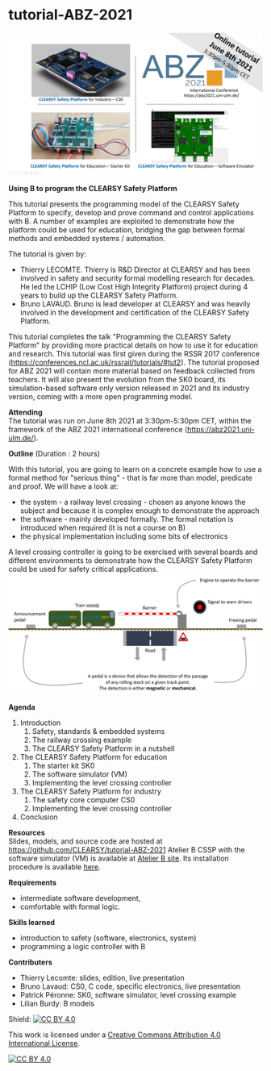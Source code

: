 # tutorial-ABZ-2021

![CLEARSY Safety Platform Tutorial](https://github.com/CLEARSY/tutorial-ABZ-2021/blob/main/pictures/SS-tuto.jpg)

__Using B to program the CLEARSY Safety Platform__

This tutorial presents the programming model of the CLEARSY Safety Platform to specify, develop and prove command and control applications with B. A number of examples are exploited to demonstrate how the platform could be used for education, bridging the gap between formal methods and embedded systems / automation.

The tutorial is given by:
- Thierry LECOMTE. Thierry is R&D Director at CLEARSY and has been involved in safety and security formal modelling research for decades. He led the LCHIP (Low Cost High Integrity Platform) project during 4 years to build up the CLEARSY Safety Platform.
- Bruno LAVAUD. Bruno is lead developer at CLEARSY and was heavily involved in the development and certification of the CLEARSY Safety Platform.

This tutorial completes the talk "Programming the CLEARSY Safety Platform" by providing more practical details on how to use it for education and research. This tutorial was first given during the RSSR 2017 conference (https://conferences.ncl.ac.uk/rssrail/tutorials/#tut2). The tutorial proposed for ABZ 2021 will contain more material based on feedback collected from teachers. It will also present the evolution from the SK0 board, its simulation-based software only version released in 2021 and its industry version, coming with a more open programming model.

__Attending__  
The tutorial was run on June 8th 2021 at 3:30pm-5:30pm CET, within the framework of the ABZ 2021 international conference (https://abz2021.uni-ulm.de/).  

__Outline__ (Duration : 2 hours)

With this tutorial, you are going to learn on a concrete example how to use a formal method for "serious thing" - that is far more than model, predicate and proof. We will have a look at:
- the system - a railway level crossing - chosen as anyone knows the subject and because it is complex enough to demonstrate the approach
- the software - mainly developed formally. The formal notation is introduced when required (it is not a course on B)
- the physical implementation including some bits of electronics

A level crossing controller is going to be exercised with several boards and different environments to demonstrate how the CLEARSY Safety Platform could be used for safety critical applications.
![Level Crossing](https://github.com/CLEARSY/tutorial-ABZ-2021/blob/main/pictures/SS-CS.jpg)

__Agenda__
1. Introduction
   1. Safety, standards & embedded systems
   2. The railway crossing example
   3. The CLEARSY Safety Platform in a nutshell
2. The CLEARSY Safety Platform for education
   1. The starter kit SK0
   2. The software simulator (VM)
   3. Implementing the level crossing controller
3. The CLEARSY Safety Platform for industry
   1. The safety core computer CS0
   2. Implementing the level crossing controller
3. Conclusion 

__Resources__  
Slides, models, and source code are hosted at https://github.com/CLEARSY/tutorial-ABZ-2021
Atelier B CSSP with the software simulator (VM) is available at [Atelier B site](https://www.atelierb.eu/wp-content/uploads/2021/06/CSSP_for_education_20210608.zip). Its installation procedure is available [here](https://github.com/CLEARSY/tutorial-ABZ-2021/blob/main/Atelier%20CLEARSY%20Safety%20Platform/installation_procedure.pdf).  


__Requirements__
- intermediate software development, 
- comfortable with formal logic. 

__Skills learned__
- introduction to safety (software, electronics, system)
- programming a logic controller with B

__Contributers__
- Thierry Lecomte: slides, edition, live presentation
- Bruno Lavaud: CS0, C code, specific electronics, live presentation
- Patrick Péronne: SK0, software simulator, level crossing example
- Lilian Burdy: B models

Shield: [![CC BY 4.0][cc-by-shield]][cc-by]

This work is licensed under a
[Creative Commons Attribution 4.0 International License][cc-by].

[![CC BY 4.0][cc-by-image]][cc-by]

[cc-by]: http://creativecommons.org/licenses/by/4.0/
[cc-by-image]: https://i.creativecommons.org/l/by/4.0/88x31.png
[cc-by-shield]: https://img.shields.io/badge/License-CC%20BY%204.0-lightgrey.svg